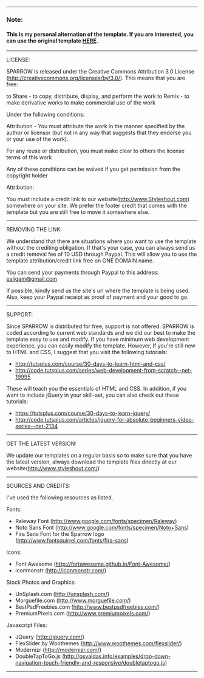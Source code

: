 ----

### Note:

#### This is my personal alternation of the template. If you are interested, you can use the original template [HERE](https://www.styleshout.com/free-templates/sparrow/). 

----


LICENSE:

SPARROW is released under the Creative Commons Attribution 3.0 License
(http://creativecommons.org/licenses/by/3.0/). This means that you are free:

   to Share - to copy, distribute, display, and perform the work
   to Remix - to make derivative works
   to make commercial use of the work 

Under the following conditions:

   Attribution - You must attribute the work in the manner specified by the 
   author or licensor (but not in any way that suggests that they endorse you 
   or your use of the work). 

   For any reuse or distribution, you must make clear to others the license 
   terms of this work

   Any of these conditions can be waived if you get permission from the 
   copyright holder

Attribution: 
	
   You must include a credit link to our website(http://www.Styleshout.com) somewhere on
   your site. We prefer the footer credit that comes with the template but you are still 
   free to move it somewhere else.


-----------------------------------------------------------------------------------------------------


REMOVING THE LINK:

We understand that there are situations where you want to use the template without the 
crediting obligation. If that's your case, you can always send us a 
credit removal fee of 10 USD through Paypal. This will allow you to use the 
template attribution/credit link free on ONE DOMAIN name. 

You can send your payments through Paypal to this address: ealigam@gmail.com

If possible, kindly send us the site's url where the template is being used. 
Also, keep your Paypal receipt as proof of payment and your good to go.


------------------------------------------------------------------------------------------------------


SUPPORT:
    
Since SPARROW is distributed for free, support is not offered. SPARROW is coded according 
to current web standards and we did our best to make the template easy to use and modify.
If you have minimum web development experience, you can easily modify the template. 
However, If you're still new to HTML and CSS, I suggest that you visit the 
following tutorials:

 - http://tutsplus.com/course/30-days-to-learn-html-and-css/
 - http://code.tutsplus.com/series/web-development-from-scratch--net-19995

These will teach you the essentials of HTML and CSS. In addition, if you want to include
jQuery in your skill-set, you can also check out these tutorials: 

 - https://tutsplus.com/course/30-days-to-learn-jquery/
 - http://code.tutsplus.com/articles/jquery-for-absolute-beginners-video-series--net-2134


------------------------------------------------------------------------------------------------------


GET THE LATEST VERSION:

We update our templates on a regular basis so to make sure that you have the latest version, 
always download the template files directly at our website(http://www.styleshout.com/)



-------------------------------------------------------------------------------------------------------


SOURCES AND CREDITS:

I've used the following resources as listed.

Fonts:
 - Raleway Font (http://www.google.com/fonts/specimen/Raleway)
 - Noto Sans Font (http://www.google.com/fonts/specimen/Noto+Sans)
 - Fira Sans Font for the Sparrow logo (http://www.fontsquirrel.com/fonts/fira-sans)

Icons:
 - Font Awesome (http://fortawesome.github.io/Font-Awesome/)
 - iconmonstr (http://iconmonstr.com/)

Stock Photos and Graphics:
 - UnSplash.com (http://unsplash.com/)
 - Morguefile.com (http://www.morguefile.com/)
 - BestPsdFreebies.com (http://www.bestpsdfreebies.com/)
 - PremiumPixels.com (http://www.premiumpixels.com/)

Javascript Files:

 - JQuery (http://jquery.com/)
 - FlexSlider by Woothemes (http://www.woothemes.com/flexslider/)
 - Modernizr (http://modernizr.com/)
 - DoubleTapToGo.js (http://osvaldas.info/examples/drop-down-navigation-touch-friendly-and-responsive/doubletaptogo.js)

---------------------------------------------------------------------------------------------------------





